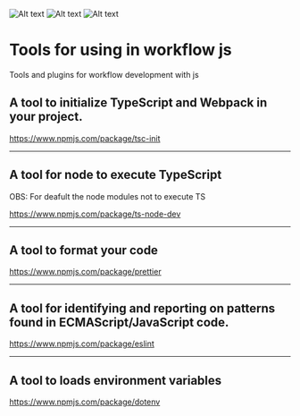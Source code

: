 ![Alt text](https://img.shields.io/badge/TypeScript-007ACC?style=for-the-badge&logo=typescript&logoColor=white)
![Alt text](https://img.shields.io/badge/JavaScript-323330?style=for-the-badge&logo=javascript&logoColor=F7DF1E)
![Alt text](https://img.shields.io/badge/Express.js-404D59?style=for-the-badge)


# Tools for using in workflow js
Tools and plugins for workflow development with js


## A tool to initialize TypeScript and Webpack in your project.
https://www.npmjs.com/package/tsc-init


<hr>

## A tool for node to execute TypeScript
OBS: For deafult the node modules not to execute TS <br>

https://www.npmjs.com/package/ts-node-dev

<hr>

## A tool to format your code

https://www.npmjs.com/package/prettier

<hr>

## A tool for identifying and reporting on patterns found in ECMAScript/JavaScript code. 

https://www.npmjs.com/package/eslint

<hr>

## A tool to loads environment variables 

https://www.npmjs.com/package/dotenv